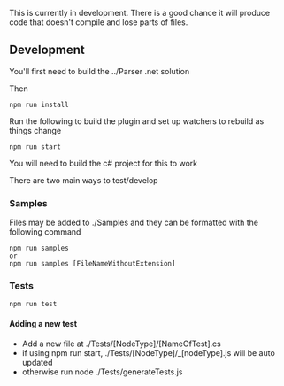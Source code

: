 This is currently in development. There is a good chance it will produce code that doesn't compile and lose parts of files.

## Development
You'll first need to build the ../Parser .net solution

Then

```
npm run install
```

Run the following to build the plugin and set up watchers to rebuild as things change
```
npm run start
```

You will need to build the c# project for this to work

There are two main ways to test/develop

### Samples
Files may be added to ./Samples and they can be formatted with the following command

```
npm run samples
or
npm run samples [FileNameWithoutExtension]
```

### Tests
```
npm run test
```

#### Adding a new test
- Add a new file at ./Tests/[NodeType]/[NameOfTest].cs
- if using npm run start, ./Tests/[NodeType]/_[nodeType].js will be auto updated
- otherwise run node ./Tests/generateTests.js
